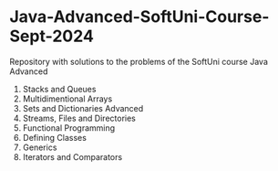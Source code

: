 # Java-Advanced-SoftUni-Course-Sept-2024
Repository with solutions to the problems of the SoftUni course Java Advanced

1. Stacks and Queues
2. Multidimentional Arrays
3. Sets and Dictionaries Advanced
4. Streams, Files and Directories
5. Functional Programming
6. Defining Classes
7. Generics
8. Iterators and Comparators
